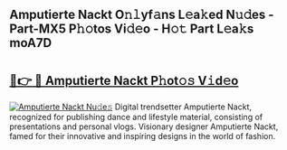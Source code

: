 ## Amputierte Nackt O𝚗𝚕yf𝚊ns L𝚎a𝚔ed N𝚞𝚍es - Part-MX5 P𝚑𝚘tos Vi𝚍𝚎o - H𝚘𝚝 Part L𝚎a𝚔s moA7D

# <h2><a href="http://kf7wt2c.oniu.top/?m=Amputierte+Nackt">🔗👉 🔴 Amputierte Nackt P𝚑ot𝚘𝚜 V𝚒d𝚎o</a></h2>

[![Amputierte Nackt Nu𝚍e𝚜](https://i.imgur.com/0qMVB7G.gif)](http://kf7wt2c.oniu.top/?m=Amputierte+Nackt)
Digital trendsetter Amputierte Nackt, recognized for publishing dance and lifestyle material, consisting of presentations and personal vlogs. Visionary designer Amputierte Nackt, famed for their innovative and inspiring designs in the world of fashion.  
